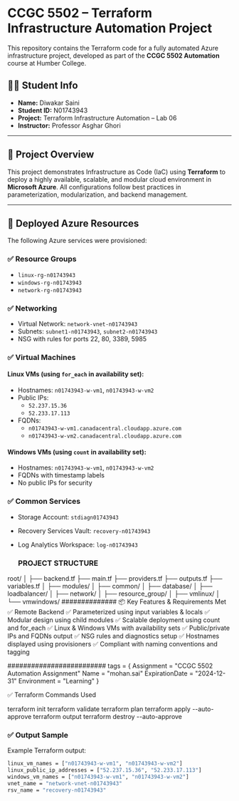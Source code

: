 # CCGC 5502 – Terraform Infrastructure Automation Project

This repository contains the Terraform code for a fully automated Azure infrastructure project, developed as part of the **CCGC 5502 Automation** course at Humber College.

## 👨‍💻 Student Info

- **Name:** Diwakar Saini  
- **Student ID:** N01743943  
- **Project:** Terraform Infrastructure Automation – Lab 06  
- **Instructor:** Professor Asghar Ghori  

---

## 📌 Project Overview

This project demonstrates Infrastructure as Code (IaC) using **Terraform** to deploy a highly available, scalable, and modular cloud environment in **Microsoft Azure**. All configurations follow best practices in parameterization, modularization, and backend management.

---

## 🚀 Deployed Azure Resources

The following Azure services were provisioned:

### ✅ Resource Groups

- `linux-rg-n01743943`
- `windows-rg-n01743943`
- `network-rg-n01743943`

### ✅ Networking

- Virtual Network: `network-vnet-n01743943`
- Subnets: `subnet1-n01743943`, `subnet2-n01743943`
- NSG with rules for ports 22, 80, 3389, 5985

### ✅ Virtual Machines

#### Linux VMs (using `for_each` in availability set):
- Hostnames: `n01743943-w-vm1`, `n01743943-w-vm2`
- Public IPs:  
  - `52.237.15.36`  
  - `52.233.17.113`  
- FQDNs:  
  - `n01743943-w-vm1.canadacentral.cloudapp.azure.com`  
  - `n01743943-w-vm2.canadacentral.cloudapp.azure.com`

#### Windows VMs (using `count` in availability set):
- Hostnames: `n01743943-w-vm1`, `n01743943-w-vm2`
- FQDNs with timestamp labels
- No public IPs for security

### ✅ Common Services

- Storage Account: `stdiagn01743943`
- Recovery Services Vault: `recovery-n01743943`
- Log Analytics Workspace: `log-n01743943`

  ### PROJECT STRUCTURE
root/
│
├── backend.tf
├── main.tf
├── providers.tf
├── outputs.tf
├── variables.tf
│
├── modules/
│   ├── common/
│   ├── database/
│   ├── loadbalancer/
│   ├── network/
│   ├── resource_group/
│   ├── vmlinux/
│   └── vmwindows/
##############
📦 Key Features & Requirements Met
✅ Remote Backend
✅ Parameterized using input variables & locals
✅ Modular design using child modules
✅ Scalable deployment using count and for_each
✅ Linux & Windows VMs with availability sets
✅ Public/private IPs and FQDNs output
✅ NSG rules and diagnostics setup
✅ Hostnames displayed using provisioners
✅ Compliant with naming conventions and tagging


#########################
tags = {
  Assignment      = "CCGC 5502 Automation Assignment"
  Name            = "mohan.sai"
  ExpirationDate  = "2024-12-31"
  Environment     = "Learning"
}

✅ Terraform Commands Used

terraform init
terraform validate
terraform plan
terraform apply --auto-approve
terraform output
terraform destroy --auto-approve     

### ✅ Output Sample

Example Terraform output:
```bash
linux_vm_names = ["n01743943-w-vm1", "n01743943-w-vm2"]
linux_public_ip_addresses = ["52.237.15.36", "52.233.17.113"]
windows_vm_names = ["n01743943-w-vm1", "n01743943-w-vm2"]
vnet_name = "network-vnet-n01743943"
rsv_name = "recovery-n01743943"

 
